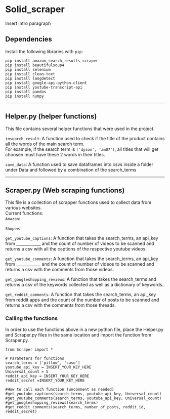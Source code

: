 # Solid_scraper

Insert intro paragraph

## Dependencies

Install the following libraries with `pip`:
```
pip install amazon_search_results_scraper
pip install beautifulsoup4
pip install selenium
pip install clean-text
pip install langdetect
pip install google-api-python-client
pip install youtube-transcript-api
pip install pandas
pip install numpy
```
-----

## Helper.py (helper functions)

This file contains several helper functions that were used in the project.


`insearch_result`: A function used to check if the title of the product contains all the words of the main search term. <br>
For example, if the search term is `['dyson', 'am07']`, all titles that will get choosen must have these 2 words in their titles.

`save_data`: A function used to save dataframes into csvs inside a folder under Data and followed by a combination of the search_terms

-----
## Scraper.py (Web scraping functions)
This file is a collection of scrapper functions used to collect data from various websites. <br>
Current functions: <br>
`Amazon`: 

`Shopee`: 

`get_youtube_captions`: A function that takes the search_terms, an api_key from ____________ and the count of number of videos to be scanned and returns a csv with all the captions of the respective youtube videos.

`get_youtube_comments`:  A function that takes the search_terms, an api_key from ____________ and the count of number of videos to be scanned and returns a csv with the comments from those videos. 

`get_googleshopping_reviews`: A function that takes the search_terms and returns a csv of the keywords collected as well as a dictionary of keywords.

`get_reddit_comments`: A function that takes the search_terms, an api_key from reddit apps and the count of the number of posts to be scanned and returns a csv with the comments from those threads.

### Calling the functions
In order to use the functions above in a new python file, place the Helper.py and Scraper.py files in the same location and import the function from Scraper.py.

```
from Scraper import *

# Parameters for functions
search_terms = ['pillow', 'case']
youtube_api_key = INSERT_YOUR_KEY_HERE
Universal_count = 5
reddit_api_key = INSERT_YOUR_KEY_HERE
reddit_secret =INSERT_YOUR_KEY_HERE

#How to call each function (uncomment as needed)
#get_youtube_captions(search_terms, youtube_api_key, Universal_count)
#get_youtube_comments(search_terms, youtube_api_key, Universal_count)
#get_googleshopping_reviews(search_terms)
#get_reddit_comments(search_terms, number_of_posts, reddit_id, reddit_secret)
```
